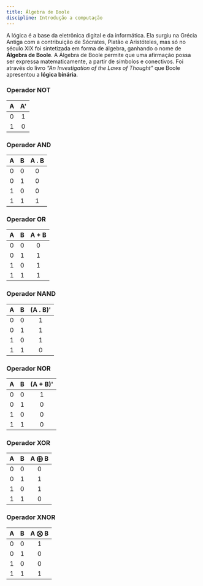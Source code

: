 ```yaml
---
title: Álgebra de Boole
discipline: Introdução a computação
---
```


A lógica é a base da eletrônica digital e da informática. Ela surgiu na Grécia Antiga com a contribuição de Sócrates, Platão e Aristóteles, mas só no século XIX foi sintetizada em forma de álgebra, ganhando o nome de **Álgebra de Boole**. A Álgebra de Boole permite que uma afirmação possa ser expressa matematicamente, a partir de símbolos e conectivos. Foi através do livro *"An Investigation of the Laws of Thought"* que Boole apresentou a **lógica binária**.

### Operador NOT
**A** | **A'**  |
:---: | :---:|
0 | 1 |
1 | 0 |

### Operador AND
**A** | **B** | **A . B**  |
:---: | :---:| :---: |
0 | 0 | 0 |
0 | 1 | 0 |
1 | 0 | 0 |
1 | 1 | 1 |

### Operador OR
**A** | **B** | **A + B**  |
:---: | :---:| :---: |
0 | 0 | 0 |
0 | 1 | 1 |
1 | 0 | 1 |
1 | 1 | 1 |

### Operador NAND
**A** | **B** | **(A . B)'**  |
:---: | :---:| :---: |
0 | 0 | 1 |
0 | 1 | 1 |
1 | 0 | 1 |
1 | 1 | 0 |

### Operador NOR
**A** | **B** | **(A + B)'**  |
:---: | :---:| :---: |
0 | 0 | 1 |
0 | 1 | 0 |
1 | 0 | 0 |
1 | 1 | 0 |

### Operador XOR
**A** | **B** | **A ⨁ B**  |
:---: | :---:| :---: |
0 | 0 | 0 |
0 | 1 | 1 |
1 | 0 | 1 |
1 | 1 | 0 |

### Operador XNOR
**A** | **B** | **A ⨂ B**  |
:---: | :---:| :---: |
0 | 0 | 1 |
0 | 1 | 0 |
1 | 0 | 0 |
1 | 1 | 1 |